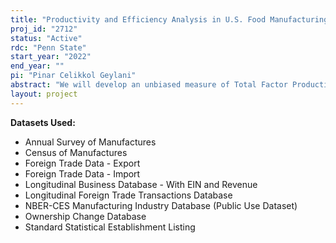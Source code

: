 ```yaml
---
title: "Productivity and Efficiency Analysis in U.S. Food Manufacturing Industry"
proj_id: "2712"
status: "Active"
rdc: "Penn State"
start_year: "2022"
end_year: ""
pi: "Pinar Celikkol Geylani"
abstract: "We will develop an unbiased measure of Total Factor Productivity (TFP) and investigate the sources of productivity growth by analyzing management and organizational practices, technological change, efficiency, and scale effects at the establishment-and firm-levels in the US food and beverage products industry.  To generate consistent estimates of firm productivity and efficiency measures, we will estimate a flexible production function of a firm using innovative estimation techniques (e.g., stochastic frontier approach, production function approach) and take the issues of endogeneity and omitted variable bias into consideration.  Unbiased measures of production parameters will then be used to decompose TFP into components (e.g., scale effect, technological change effect, efficiency effect, managerial and organizational practices effect).  In our estimation, we will take into consideration of firm's heterogenous characteristics such as firms' age, location, size, ownership change status (mergers and acquisitions), managerial and organizational practices, and firm's export and import status. We will contribute to the existing literature by investigating the market power issues in both input and output markets since prior studies analyzing US food industries mainly focused on market power in output markets.  Specifically, we will incorporate the role of market power in the U.S. food industries by estimating markups and markdowns in output and input markets."
layout: project
---
```


**Datasets Used:**

  - Annual Survey of Manufactures 
  - Census of Manufactures 
  - Foreign Trade Data - Export 
  - Foreign Trade Data - Import 
  - Longitudinal Business Database - With EIN and Revenue 
  - Longitudinal Foreign Trade Transactions Database 
  - NBER-CES Manufacturing Industry Database (Public Use Dataset) 
  - Ownership Change Database 
  - Standard Statistical Establishment Listing 

